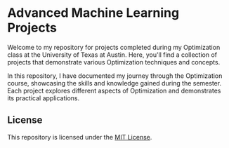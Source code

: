 # Advanced Machine Learning Projects

Welcome to my repository for projects completed during my Optimization class at the University of Texas at Austin. Here, you'll find a collection of projects that demonstrate various Optimization techniques and concepts.

In this repository, I have documented my journey through the Optimization course, showcasing the skills and knowledge gained during the semester. Each project explores different aspects of Optimization and demonstrates its practical applications.

## License

This repository is licensed under the [MIT License](LICENSE).
